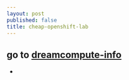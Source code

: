 ```yaml
---
layout: post
published: false
title: cheap-openshift-lab
---
```

## go to [dreamcompute-info](https://help.dreamhost.com/hc/en-us/articles/217744568-What-is-DreamCompute-Predictable-Bill)

- 
